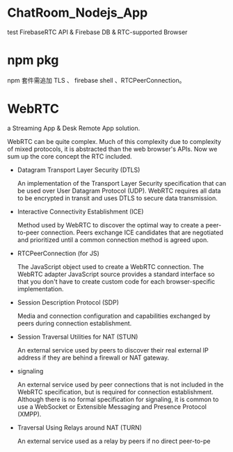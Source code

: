 # ChatRoom_Nodejs_App
test FirebaseRTC API & Firebase DB &amp; RTC-supported Browser 

# npm pkg

npm 套件需追加 TLS 、 firebase shell 、RTCPeerConnection。

# WebRTC

a Streaming App & Desk Remote App solution.

WebRTC can be quite complex. Much of this complexity due to complexity of mixed protocols, it is abstracted than the web browser's APIs. Now we sum up the core concept the RTC included.

* Datagram Transport Layer Security (DTLS)

  An implementation of the Transport Layer Security specification that can be used over User Datagram Protocol (UDP). WebRTC requires all data to be encrypted in transit and uses DTLS to secure data transmission.

* Interactive Connectivity Establishment (ICE)

  Method used by WebRTC to discover the optimal way to create a peer-to-peer connection. Peers exchange ICE candidates that are negotiated and prioritized until a common connection method is agreed upon.

* RTCPeerConnection (for JS)
  
  The JavaScript object used to create a WebRTC connection. The WebRTC adapter JavaScript source provides a standard interface so that you don't have to create custom code for each browser-specific implementation.

* Session Description Protocol (SDP)
  
  Media and connection configuration and capabilities exchanged by peers during connection establishment.

* Session Traversal Utilities for NAT (STUN)
  
  An external service used by peers to discover their real external IP address if they are behind a firewall or NAT gateway.

* signaling

  An external service used by peer connections that is not included in the WebRTC specification, but is required for connection establishment. Although there is no formal specification for signaling, it is common to use a WebSocket or Extensible Messaging and Presence Protocol (XMPP).

* Traversal Using Relays around NAT (TURN)

  An external service used as a relay by peers if no direct peer-to-pe


